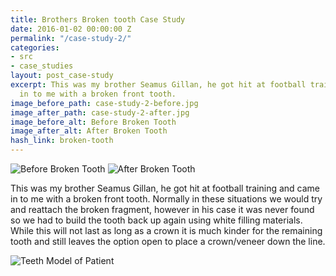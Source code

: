 ```yaml
---
title: Brothers Broken tooth Case Study
date: 2016-01-02 00:00:00 Z
permalink: "/case-study-2/"
categories:
- src
- case_studies
layout: post_case-study
excerpt: This was my brother Seamus Gillan, he got hit at football training and came
  in to me with a broken front tooth.
image_before_path: case-study-2-before.jpg
image_after_path: case-study-2-after.jpg
image_before_alt: Before Broken Tooth
image_after_alt: After Broken Tooth
hash_link: broken-tooth
---
```


<div class="u-center-table u-mb-large-1-5">
  <img src="{{site.baseurl}}/assets/images/case-study-2-before.jpg" alt="Before Broken Tooth">
  <img src="{{site.baseurl}}/assets/images/case-study-2-after.jpg" alt="After Broken Tooth">
</div>

This was my brother Seamus Gillan, he got hit at football training and came in to me with a broken front tooth. Normally in these situations we would try and reattach the broken fragment, however in his case it was never found so we had to build the tooth back up again using white filling materials. While this will not last as long as a crown it is much kinder for the remaining tooth and still leaves the option open to place a crown/veneer down the line.

![Teeth Model of Patient]({{site.baseurl}}/assets/images/case-study-2-closeup.jpg)
